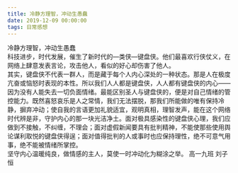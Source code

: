 ```yaml
---
title: 冷静方理智，冲动生愚蠢
date: 2019-12-09 00:00:00
tags: 日常感想
---
```

冷静方理智，冲动生愚蠢            
科技进步，时代发展，催生了新时代的—类侠—键盘侠。他们最喜欢行侠仗义，在网络上肆意发表言论，攻击他人，看似的好心却伤害了他人。                                                 
其实，键盘侠不代表一群人，而是藏于每个人内心深处的一种状态。那是人在极度亢奋或恼怒时表现的本性。所以我们人人都是键盘侠，人人都有键盘侠的内心——因为没有人能失去一切负面情绪。最能区别圣人与键盘侠的，便是对自己情绪的管控能力。既然喜怒哀乐是人之常情，我们无法摆脱，那我们所能做的唯有保持冷静，摒弃冲动；使自我的言语更加礼貌适宜，观明真相，理智发声，能在这个网络时代辨是非，守护内心的那一块光洁净土。面对极具感染性的键盘侠心理，我们应做到不接触，不纠缠，不理会；面对虚假新闻要具有批判精神，不能使那些使用舆论谋利取悦的键盘侠得逞；面对值得批判的人或事时也应保持理性，绝不可意气用事，绝不能被情绪所掌控。                                               
坚守内心温暖纯良，做情感的主人，莫使一时冲动化为糊涂之举。
高一九班 刘子恒